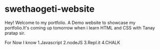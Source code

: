# swethaogeti-website
Hey! Welcome to my portfolio.
 A Demo website to showcase my portfolio.It's coming up tomorrow when i learn HTML and CSS with Tanay pratap sir.

 For Now I know 
 1.Javascript 
 2.nodeJS
 3.Repl.it
 4.CHALK

